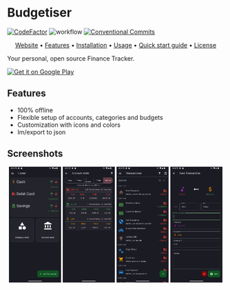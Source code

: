 # Budgetiser

[![CodeFactor](https://www.codefactor.io/repository/github/budgetiser/budgetiser/badge)](https://www.codefactor.io/repository/github/budgetiser/budgetiser)
![workflow](https://github.com/budgetiser/budgetiser/actions/workflows/test-build.yml/badge.svg)
[![Conventional Commits](https://img.shields.io/badge/Conventional%20Commits-1.0.0-%23FE5196?logo=conventionalcommits&logoColor=white)](https://conventionalcommits.org)

<p align="center">
  <a href="http://budgetiser.de">Website</a> •
  <a href="#features">Features</a> •
  <a href="https://play.google.com/store/apps/details?id=de.budgetiser.budgetiser">Installation</a> •
  <a href="#usage">Usage</a> •
  <a href="assets/how-to.md">Quick start guide</a> •
  <a href="https://github.com/budgetiser/budgetiser?tab=GPL-3.0-1-ov-file#readme">License</a>
</p>

Your personal, open source Finance Tracker.

<a href="https://play.google.com/store/apps/details?id=de.budgetiser.budgetiser"><img alt="Get it on Google Play" src="https://play.google.com/intl/en_us/badges/images/generic/en-play-badge.png" height=60px /></a>

## Features

- 100% offline
- Flexible setup of accounts, categories and budgets
- Customization with icons and colors
- Im/export to json

## Screenshots

<div align="center">
  <img src="docs/screenshots/home.png" width="24%" alt="home screen">
  <img src="docs/screenshots/account_stats.png" width="24%" alt="account stats">
  <img src="docs/screenshots/transactions.png" width="24%" alt="transactions">
  <img src="docs/screenshots/transaction_form.png" width="24%" alt="transaction form">
</div>

